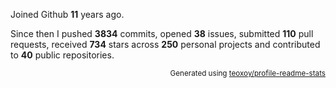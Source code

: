 Joined Github **11** years ago.

Since then I pushed **3834** commits, opened **38** issues, submitted **110** pull requests, received **734** stars across **250** personal projects and contributed to **40** public repositories.

<p align="right"><sub>Generated using <a href="https://github.com/marketplace/actions/profile-readme-stats">teoxoy/profile-readme-stats</a></sub></p>
